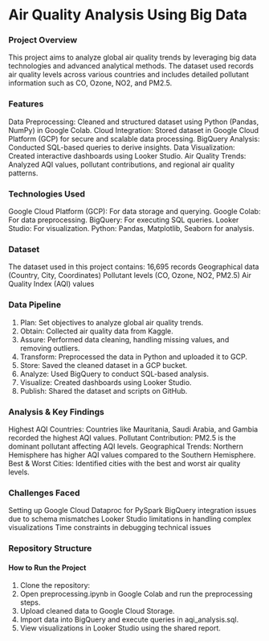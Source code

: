 # Air Quality Analysis Using Big Data

### Project Overview
This project aims to analyze global air quality trends by leveraging big data technologies and advanced analytical methods. The dataset used records air quality levels across various countries and includes detailed pollutant information such as CO, Ozone, NO2, and PM2.5.

### Features
Data Preprocessing: Cleaned and structured dataset using Python (Pandas, NumPy) in Google Colab.
Cloud Integration: Stored dataset in Google Cloud Platform (GCP) for secure and scalable data processing.
BigQuery Analysis: Conducted SQL-based queries to derive insights.
Data Visualization: Created interactive dashboards using Looker Studio.
Air Quality Trends: Analyzed AQI values, pollutant contributions, and regional air quality patterns.

### Technologies Used
Google Cloud Platform (GCP): For data storage and querying.
Google Colab: For data preprocessing.
BigQuery: For executing SQL queries.
Looker Studio: For visualization.
Python: Pandas, Matplotlib, Seaborn for analysis.

### Dataset
The dataset used in this project contains:
16,695 records
Geographical data (Country, City, Coordinates)
Pollutant levels (CO, Ozone, NO2, PM2.5)
Air Quality Index (AQI) values

### Data Pipeline
1. Plan: Set objectives to analyze global air quality trends.
2. Obtain: Collected air quality data from Kaggle.
3. Assure: Performed data cleaning, handling missing values, and removing outliers.
4. Transform: Preprocessed the data in Python and uploaded it to GCP.
5. Store: Saved the cleaned dataset in a GCP bucket.
6. Analyze: Used BigQuery to conduct SQL-based analysis.
7. Visualize: Created dashboards using Looker Studio.
8. Publish: Shared the dataset and scripts on GitHub.

### Analysis & Key Findings
Highest AQI Countries: Countries like Mauritania, Saudi Arabia, and Gambia recorded the highest AQI values.
Pollutant Contribution: PM2.5 is the dominant pollutant affecting AQI levels.
Geographical Trends: Northern Hemisphere has higher AQI values compared to the Southern Hemisphere.
Best & Worst Cities: Identified cities with the best and worst air quality levels.

### Challenges Faced
Setting up Google Cloud Dataproc for PySpark
BigQuery integration issues due to schema mismatches
Looker Studio limitations in handling complex visualizations
Time constraints in debugging technical issues

### Repository Structure

#### How to Run the Project
1. Clone the repository:
2. Open preprocessing.ipynb in Google Colab and run the preprocessing steps.
3. Upload cleaned data to Google Cloud Storage.
4. Import data into BigQuery and execute queries in aqi_analysis.sql.
5. View visualizations in Looker Studio using the shared report.
